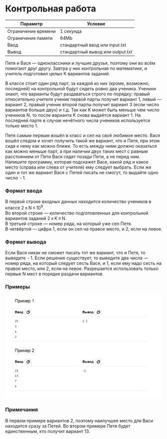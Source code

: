 # Контрольная работа

| Параметр            | Условие                          |
|---------------------|----------------------------------|
| Ограничение времени | 1 секунда                        |
| Ограничение памяти  | 64Mb                             |
| Ввод                | стандартный ввод или input.txt   |
| Вывод               | стандартный вывод или output.txt |


Петя и Вася — одноклассники и лучшие друзья, поэтому они во всём помогают друг другу. 
Завтра у них контрольная по математике, и учитель подготовил целых K вариантов заданий.

В классе стоит один ряд парт, за каждой из них (кроме, возможно, последней) 
на контрольной будут сидеть ровно два ученика. Ученики знают, что варианты будут 
раздаваться строго по порядку: правый относительно учителя ученик первой парты 
получит вариант 1, левый — вариант 2, правый ученик второй парты получит вариант 3 
(если число вариантов больше двух) и т.д. Так как K может быть меньше чем число учеников N, 
то после варианта K снова выдаётся вариант 1. На последней парте в случае нечётного числа 
учеников используется только место 1.

Петя самым первым вошёл в класс и сел на своё любимое место. 
Вася вошёл следом и хочет получить такой же вариант, что и Петя, при этом сидя 
к нему как можно ближе. То есть между ними должно оказаться как можно меньше парт, 
а при наличии двух таких мест с равным расстоянием от Пети Вася сядет позади Пети, 
а не перед ним. Напишите программу, которая подскажет Васе, какой ряд и какое место 
(справа или слева от учителя) ему следует выбрать. Если же один и тот же вариант Вася 
с Петей писать не смогут, то выдайте одно число  - 1.

### Формат ввода
В первой строке входных данных находится количество учеников в классе 
2 ≤ N ≤ 10<sup>9</sup>.  
Во второй строке — количество подготовленных для контрольной вариантов заданий 
2 ≤ K ≤ N.   
В третьей строке — номер ряда, на который уже сел Петя.  
В четвёртой — цифра 1, если он сел на правое место, и 2, если на левое.

### Формат вывода
Если Вася никак не сможет писать тот же вариант, что и Петя, то выведите  - 1. Если решение существует, то выведите два числа — номер ряда, на который следует сесть Васе, и 1, если ему надо сесть на правое место, или 2, если на левое. Разрешается использовать только первые N мест в порядке раздачи вариантов.

### Примеры
![img.png](img.png)

### Примечания
В первом примере вариантов 2, поэтому наилучшее место для Васи находится сразу за Петей. Во втором примере Петя будет единственным, кто получит вариант 13.

